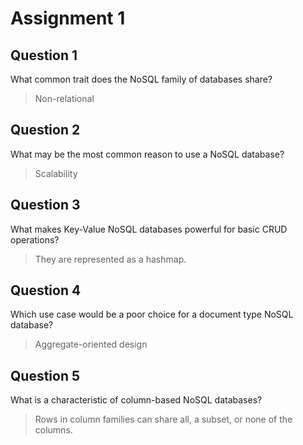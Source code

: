# Assignment 1

## Question 1

What common trait does the NoSQL family of databases share?
>Non-relational

## Question 2

What may be the most common reason to use a NoSQL database?
>Scalability

## Question 3

What makes Key-Value NoSQL databases powerful for basic CRUD operations?
>They are represented as a hashmap.

## Question 4

Which use case would be a poor choice for a document type NoSQL database?
> Aggregate-oriented design

## Question 5

What is a characteristic of column-based NoSQL databases?
>Rows in column families can share all, a subset, or none of the columns.
